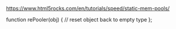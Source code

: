 https://www.html5rocks.com/en/tutorials/speed/static-mem-pools/

function rePooler(obj) {
	// reset object back to empty type
};